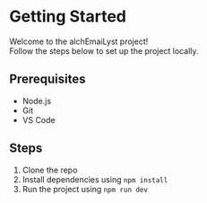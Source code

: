 # Getting Started

Welcome to the alchEmaiLyst project!  
Follow the steps below to set up the project locally.

## Prerequisites
- Node.js
- Git
- VS Code

## Steps
1. Clone the repo
2. Install dependencies using `npm install`
3. Run the project using `npm run dev`
